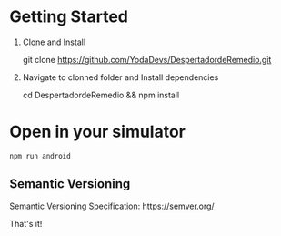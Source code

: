 # Getting Started

1. Clone and Install<p>
  git clone https://github.com/YodaDevs/DespertadordeRemedio.git

2. Navigate to clonned folder and Install dependencies<p>
  cd DespertadordeRemedio && npm install

# Open in your simulator
  	npm run android
    
## Semantic Versioning
Semantic Versioning Specification: https://semver.org/


That's it! 
